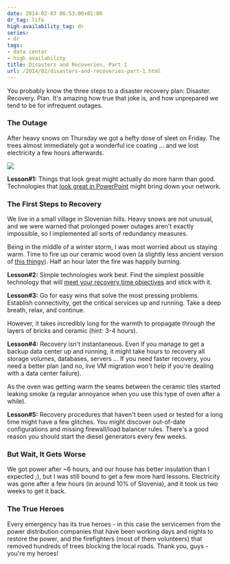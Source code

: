 ```yaml
---
date: 2014-02-03 06:53:00+01:00
dr_tag: life
high-availability_tag: dr
series:
- dr
tags:
- data center
- high availability
title: Disasters and Recoveries, Part 1
url: /2014/02/disasters-and-recoveries-part-1.html
---
```

You probably know the three steps to a disaster recovery plan: Disaster. Recovery. Plan. It's amazing how true that joke is, and how unprepared we tend to be for infrequent outages.
<!--more-->
### The Outage

After heavy snows on Thursday we got a hefty dose of sleet on Friday. The trees almost immediately got a wonderful ice coating ... and we lost electricity a few hours afterwards.

![](/2014/02/s320-IceAge.png)

**Lesson#1:** Things that look great might actually do more harm than good. Technologies that [look great in PowerPoint](https://blog.ipspace.net/2011/09/long-distance-irf-fabric-works-best-in.html) might bring down your network.

### The First Steps to Recovery

We live in a small village in Slovenian hills. Heavy snows are not unusual, and we were warned that prolonged power outages aren't exactly impossible, so I implemented all sorts of redundancy measures.

Being in the middle of a winter storm, I was most worried about us staying warm. Time to fire up our ceramic wood oven (a slightly less ancient version of [this thingy](https://sl.wikipedia.org/wiki/Slika:Pocarija_kru%C5%A1na_pe%C4%8D.jpg)). Half an hour later the fire was happily burning.

**Lesson#2:** Simple technologies work best. Find the simplest possible technology that will [meet your recovery time objectives](https://blog.ipspace.net/2013/01/long-distance-vmotion-stretched-ha.html) and stick with it.

**Lesson#3:** Go for easy wins that solve the most pressing problems. Establish connectivity, get the critical services up and running. Take a deep breath, relax, and continue.

However, it takes incredibly long for the warmth to propagate through the layers of bricks and ceramic (hint: 3-4 hours).

**Lesson#4:** Recovery isn't instantaneous. Even if you manage to get a backup data center up and running, it might take hours to recovery all storage volumes, databases, servers ... If you need faster recovery, you need a better plan (and no, live VM migration won't help if you're dealing with a data center failure).

As the oven was getting warm the seams between the ceramic tiles started leaking smoke (a regular annoyance when you use this type of oven after a while).

**Lesson#5:** Recovery procedures that haven't been used or tested for a long time might have a few glitches. You might discover out-of-date configurations and missing firewall/load balancer rules. There's a good reason you should start the diesel generators every few weeks.

### But Wait, It Gets Worse

We got power after \~6 hours, and our house has better insulation than I expected ;), but I was still bound to get a few more hard lessons. Electricity was gone after a few hours (in around 10% of Slovenia), and it took us two weeks to get it back.

### The True Heroes

Every emergency has its true heroes - in this case the servicemen from the power distribution companies that have been working days and nights to restore the power, and the firefighters (most of them volunteers) that removed hundreds of trees blocking the local roads. Thank you, guys - you\'re my heroes!
